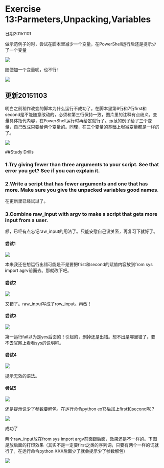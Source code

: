 # Exercise 13:Parmeters,Unpacking,Variables

日期20151101

做示范例子的时，尝试在脚本里减少一个变量，在PowerShell运行后还是提示少了一个变量

![](ex131.png)

随便加一个变量呢，也不行!

![](ex132.png)

## 更新20151103

明白之前稍作改变的脚本为什么运行不成功了。在脚本里第6行和7行first和second是不能随意改动的，必须和第三行保持一致，图片里的注释有点歧义。变量具体指代内容，在PowerShell运行时再给定就行了。示范的例子给了三个变量，自己改成只要给两个变量的。同理，在三个变量的基础上增减变量都是一样的了。

![](ex133.png)

##Study Drills

### 1.Try giving fewer than three arguments to your script. See that error you get? See if you can explain it.

### 2.Write a script that has fewer arguments and one that has more. Make sure you give the unpacked variables good names.

在更新里已经试过了。

### 3.Combine raw_input with argv to make a script that gets more input from a user.

额，已经有点忘记raw_input的用法了。只能安慰自己没关系，再复习下就好了。

#### 尝试1
![](ex134.png)

本来我还在想运行出错可能是不是要把frist和second的赋值内容放到from sys import agrv前面去。那就改下吧。


#### 尝试2
![](ex137.png)

又错了。raw_input写成了row_input。再改！

#### 尝试3
![](ex138.png)

第一运行fail以为是yes后面的！引起的，删掉还是出错。想不出是哪里错了，要不去官网上看看sys的说明吧。

#### 尝试4
![](ex139.png)

提示无效的语法。

#### 尝试5

![](ex1310.png)

还是提示说少了参数要解包。在运行命令python ex13后加上first和second呢？

![](ex1311.png)

成功了

两个raw_input放在from sys import argv前面跟后面，效果还是不一样的。下图是放后面的打印效果（其实不是一定要first之类的序列词，只要有两个一样的词就行了，在运行命令python XXX后面少了就会提示少了参数解包）

![](ex1312.png)



